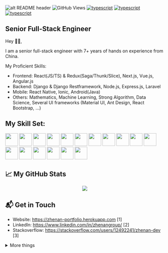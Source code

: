 ![alt README header](https://raw.githubusercontent.com/zhenangroup/zhenangroup/master/assets/Picture1.png)
![GitHub Views](https://komarev.com/ghpvc/?username=zhenangroup&color=FAC151)
[![typescript](https://img.shields.io/badge/React-Expert-FAC151.svg?logo=react&logoWidth=20)](https://github.com/zhenangroup)
[![typescript](https://img.shields.io/badge/Django-Expert-FAC151.svg?logo=django&logoWidth=20)](https://github.com/zhenangroup)
[![typescript](https://img.shields.io/badge/Mathematics-Expert-FAC151.svg?logo=mathematics&logoWidth=20)](https://github.com/zhenangroup)
## Senior Full-Stack Engineer

Hey 👋🏻,


I am a senior full-stack engineer with 7+ years of hands on experience from China.

My Proficient Skills: 
 - Frontend: React(JS/TS) & Redux(Saga/Thunk/Slice), Next.js, Vue.js, Angular.js
 - Backend: Django & Django Restframework, Node.js, Express.js, Laravel
 - Mobile: React Native, Ionic, Android(Java)
 - Others: Mathematics, Machine Learning, Strong Algorithm, Data Science, Several UI frameworks (Material UI, Ant Design, React Bootstrap, ...)


## My Skill Set:

<p align="left">
<img src="https://raw.githubusercontent.com/zhenangroup/zhenangroup/main/assets/react-original.svg" height="auto" width="40">
  
<img src="https://raw.githubusercontent.com/zhenangroup/zhenangroup/main/assets/django.png" height="auto" width="40">

<img src="https://raw.githubusercontent.com/zhenangroup/zhenangroup/main/assets/nodejs-original.svg" height="auto" width="40">

<img src="https://raw.githubusercontent.com/zhenangroup/zhenangroup/main/assets/express-original.svg" height="auto" width="40">

<img src="https://raw.githubusercontent.com/zhenangroup/zhenangroup/main/assets/mongodb-original.svg" height="auto" width="40">

<img src="https://raw.githubusercontent.com/zhenangroup/zhenangroup/main/assets/angular.svg" height="auto" width="40">

<img src="https://raw.githubusercontent.com/zhenangroup/zhenangroup/main/assets/javascript-plain.svg" height="auto" width="40">

<img src="https://raw.githubusercontent.com/zhenangroup/zhenangroup/main/assets/python.svg" height="auto" width="40">

<img src="https://raw.githubusercontent.com/zhenangroup/zhenangroup/main/assets/css3-original.svg" height="auto" width="40">

<img src="https://raw.githubusercontent.com/zhenangroup/zhenangroup/main/assets/sass-original.svg" height="auto" width="40">

<img src="https://raw.githubusercontent.com/zhenangroup/zhenangroup/main/assets/react-original.svg" height="auto" width="40">

<img src="https://raw.githubusercontent.com/zhenangroup/zhenangroup/main/assets/jquery-plain.svg" height="auto" width="40">

<img src="https://raw.githubusercontent.com/zhenangroup/zhenangroup/main/assets/html5-original.svg" height="auto" width="40">

<img src="https://raw.githubusercontent.com/zhenangroup/zhenangroup/main/assets/bootstrap-plain.svg" height="auto" width="40">

<img src="https://raw.githubusercontent.com/zhenangroup/zhenangroup/main/assets/visualstudio-plain.svg" height="auto" width="40">

<img src="https://raw.githubusercontent.com/zhenangroup/zhenangroup/main/assets/redux-original.svg" height="auto" width="40">

<img src="https://raw.githubusercontent.com/zhenangroup/zhenangroup/main/assets/git-original.svg" height="auto" width="40">
</p>

## &#x1f4c8; My GitHub Stats

<p align="center">
  <a href= "https://github.com/anuraghazra/github-readme-stats"><img src="https://github-readme-stats.vercel.app/api?username=zhenangroup&count_private=true&theme=tokyonight&include_all_commits=true&show_icons=true" /></a>
  
</p>



## 📬 Get in Touch


- Website:  https://zhenan-portfolio.herokuapp.com [1]
- LinkedIn:  https://www.linkedin.com/in/zhenangroup/ [2]
- Stackoverflow:  https://stackoverflow.com/users/12492241/zhenan-dev [3]

<details>
  <summary> More things </summary>
  <br>
  <p align="center">
    <a href= "https://github.com/anuraghazra/github-readme-stats"><img src= "https://github-readme-stats.vercel.app/api/top-langs/?username=zhenangroup&layout=compact" /></a>
  </p>
  <p>
    - 🔭 I’m currently working on <a target="_blank" href="https://findsingles.online/">findsingles.online</a> project. <br/>
    - 🌱 I’m currently learning Angular.<br/>
  - 👯 I’m looking to collaborate on <a href="https://github.com/zhenangroup/React-native-hybridapp" target="_blank">Hybrid App</a> Development.<br/>
    - 🤔 I’m looking for help with Docker<br/>
    - 💬 Ask me about Django and Laravel.<br/>
    - ⚡ Fun fact: Sport - badminton<br/>
  </p> 
  
</details>